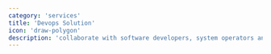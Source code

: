 ```yaml
---
category: 'services'
title: 'Devops Solution'
icon: 'draw-polygon'
description: 'collaborate with software developers, system operators and other IT staff members to manage code releases.'
---
```

